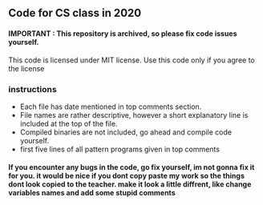 ## Code for CS class in 2020

#### IMPORTANT : This repository is archived, so please fix code issues yourself.

This code is licensed under MIT license. Use this code only if you agree to the license

### instructions

* Each file has date mentioned in top comments section.
* File names are rather descriptive, however a short explanatory line is included at the top of the file.
* Compiled binaries are not included, go ahead and compile code yourself.
* first five lines of all pattern programs given in top comments

#### If you encounter any bugs in the code, go fix yourself, im not gonna fix it for you. it would be nice if you dont copy paste my work so the things dont look copied to the teacher. make it look a little diffrent, like change variables names and add some stupid comments


